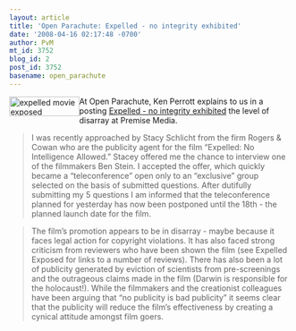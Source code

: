 ```yaml
---
layout: article
title: 'Open Parachute: Expelled - no integrity exhibited'
date: '2008-04-16 02:17:48 -0700'
author: PvM
mt_id: 3752
blog_id: 2
post_id: 3752
basename: open_parachute
---
```

<a href="http://www.expelledexposed.com/"><img src="http://pandasthumb.org/archives/banner-thumb-125x35.jpg" alt="expelled movie exposed" width="125" height="35" style="float:left;" /></a>At Open Parachute, Ken Perrott explains to us in a posting [Expelled - no integrity exhibited](http://openparachute.wordpress.com/2008/04/11/expelled-teleconference/) the level of disarray at Premise Media.

> I was recently approached by Stacy Schlicht from the firm Rogers & Cowan who are the publicity agent for the film “Expelled: No Intelligence Allowed.” Stacey offered me the chance to interview one of the filmmakers Ben Stein. I accepted the offer, which quickly became a “teleconference” open only to an “exclusive” group selected on the basis of submitted questions. After dutifully submitting my 5 questions I am informed that the teleconference planned for yesterday has now been postponed until the 18th - the planned launch date for the film.

> The film’s promotion appears to be in disarray - maybe because it faces legal action for copyright violations. It has also faced strong criticism from reviewers who have been shown the film (see Expelled Exposed for links to a number of reviews). There has also been a lot of publicity generated by eviction of scientists from pre-screenings and the outrageous claims made in the film (Darwin is responsible for the holocaust!). While the filmmakers and the creationist colleagues have been arguing that “no publicity is bad publicity” it seems clear that the publicity will reduce the film’s effectiveness by creating a cynical attitude amongst film goers.
